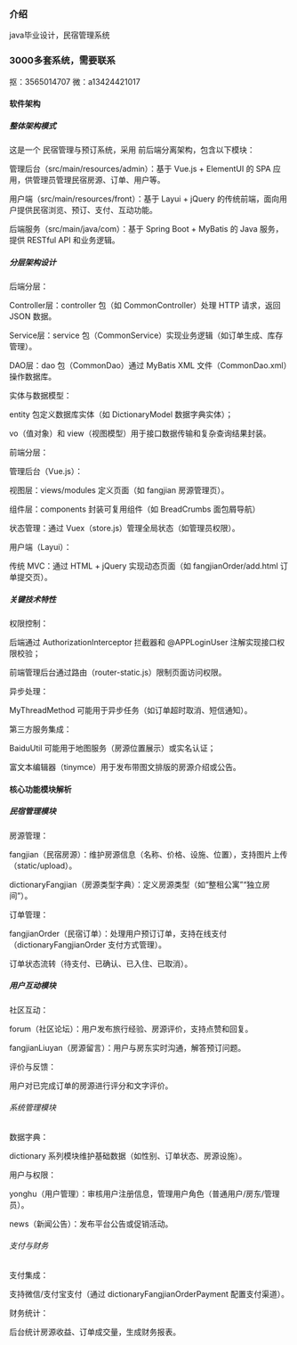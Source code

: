 ### 介绍
java毕业设计，民宿管理系统
### 3000多套系统，需要联系
抠：3565014707 微：a13424421017

#### 软件架构
##### 整体架构模式
这是一个 民宿管理与预订系统，采用 前后端分离架构，包含以下模块：

管理后台（src/main/resources/admin）：基于 Vue.js + ElementUI 的 SPA 应用，供管理员管理民宿房源、订单、用户等。

用户端（src/main/resources/front）：基于 Layui + jQuery 的传统前端，面向用户提供民宿浏览、预订、支付、互动功能。

后端服务（src/main/java/com）：基于 Spring Boot + MyBatis 的 Java 服务，提供 RESTful API 和业务逻辑。
##### 分层架构设计
后端分层：

Controller层：controller 包（如 CommonController）处理 HTTP 请求，返回 JSON 数据。

Service层：service 包（CommonService）实现业务逻辑（如订单生成、库存管理）。

DAO层：dao 包（CommonDao）通过 MyBatis XML 文件（CommonDao.xml）操作数据库。

实体与数据模型：

entity 包定义数据库实体（如 DictionaryModel 数据字典实体）；

vo（值对象）和 view（视图模型）用于接口数据传输和复杂查询结果封装。

前端分层：

管理后台（Vue.js）：

视图层：views/modules 定义页面（如 fangjian 房源管理页）。

组件层：components 封装可复用组件（如 BreadCrumbs 面包屑导航）

状态管理：通过 Vuex（store.js）管理全局状态（如管理员权限）。

用户端（Layui）：

传统 MVC：通过 HTML + jQuery 实现动态页面（如 fangjianOrder/add.html 订单提交页）。

##### 关键技术特性
权限控制：

后端通过 AuthorizationInterceptor 拦截器和 @APPLoginUser 注解实现接口权限校验；

前端管理后台通过路由（router-static.js）限制页面访问权限。

异步处理：

MyThreadMethod 可能用于异步任务（如订单超时取消、短信通知）。

第三方服务集成：

BaiduUtil 可能用于地图服务（房源位置展示）或实名认证；

富文本编辑器（tinymce）用于发布带图文排版的房源介绍或公告。
#### 核心功能模块解析
##### 民宿管理模块
房源管理：

fangjian（民宿房源）：维护房源信息（名称、价格、设施、位置），支持图片上传（static/upload）。

dictionaryFangjian（房源类型字典）：定义房源类型（如“整租公寓”“独立房间”）。

订单管理：

fangjianOrder（民宿订单）：处理用户预订订单，支持在线支付（dictionaryFangjianOrder 支付方式管理）。

订单状态流转（待支付、已确认、已入住、已取消）。

##### 用户互动模块
社区互动：

forum（社区论坛）：用户发布旅行经验、房源评价，支持点赞和回复。

fangjianLiuyan（房源留言）：用户与房东实时沟通，解答预订问题。

评价与反馈：

用户对已完成订单的房源进行评分和文字评价。
###### 系统管理模块
数据字典：

dictionary 系列模块维护基础数据（如性别、订单状态、房源设施）。

用户与权限：

yonghu（用户管理）：审核用户注册信息，管理用户角色（普通用户/房东/管理员）。

news（新闻公告）：发布平台公告或促销活动。

###### 支付与财务
支付集成：

支持微信/支付宝支付（通过 dictionaryFangjianOrderPayment 配置支付渠道）。

财务统计：

后台统计房源收益、订单成交量，生成财务报表。
